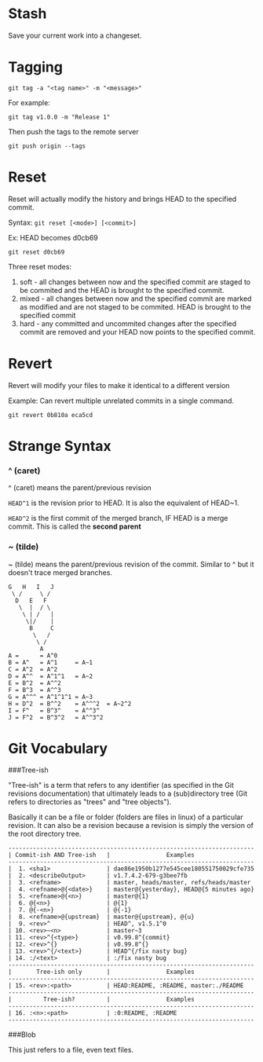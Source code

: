 Stash
=====

Save your current work into a changeset.

Tagging
=======

`git tag -a "<tag name>" -m "<message>"`
 
For example:

`git tag v1.0.0 -m "Release 1"`

Then push the tags to the remote server

`git push origin --tags`

Reset
=====

Reset will actually modify the history and brings HEAD to the specified commit.

Syntax: `git reset [<mode>] [<commit>]`

Ex: HEAD becomes d0cb69

`git reset d0cb69`

Three reset modes:

1. soft - all changes between now and the specified commit are staged to be commited and the HEAD is brought to the specified commit.
2. mixed - all changes between now and the specified commit are marked as modified and are not staged to be commited.  HEAD is brought to the specified commit
3. hard - any committed and uncommited changes after the specified commit are removed and your HEAD now points to the specified commit. 

Revert
======

Revert will modify your files to make it identical to a different version

Example: Can revert multiple unrelated commits in a single command.

`git revert 0b810a eca5cd`


Strange Syntax
===============

### ^ (caret)

^ (caret) means the parent/previous revision

`HEAD^1` is the revision prior to HEAD.  It is also the equivalent of HEAD~1.

`HEAD^2` is the first commit of the merged branch, IF HEAD is a merge commit. This is called the **second parent**

### ~ (tilde) 

~ (tilde) means the parent/previous revision of the commit.  Similar to ^ but it doesn't trace merged branches.

```
G   H   I   J
 \ /     \ /
  D   E   F
   \  |  / \
    \ | /   |
     \|/    |
      B     C
       \   /
        \ /
         A
A =      = A^0
B = A^   = A^1     = A~1
C = A^2  = A^2
D = A^^  = A^1^1   = A~2
E = B^2  = A^^2
F = B^3  = A^^3
G = A^^^ = A^1^1^1 = A~3
H = D^2  = B^^2    = A^^^2  = A~2^2
I = F^   = B^3^    = A^^3^
J = F^2  = B^3^2   = A^^3^2
```

Git Vocabulary
==============

###Tree-ish

"Tree-ish" is a term that refers to any identifier (as specified in the Git revisions documentation) that ultimately leads to a (sub)directory tree (Git refers to directories as "trees" and "tree objects").

Basically it can be a file or folder (folders are files in linux) of a particular revision. It can also be a revision because a revision is simply the version of the root directory tree.

```
----------------------------------------------------------------------
| Commit-ish AND Tree-ish   |                Examples
----------------------------------------------------------------------
|  1. <sha1>                | dae86e1950b1277e545cee180551750029cfe735
|  2. <describeOutput>      | v1.7.4.2-679-g3bee7fb
|  3. <refname>             | master, heads/master, refs/heads/master
|  4. <refname>@{<date>}    | master@{yesterday}, HEAD@{5 minutes ago}
|  5. <refname>@{<n>}       | master@{1}
|  6. @{<n>}                | @{1}
|  7. @{-<n>}               | @{-1}
|  8. <refname>@{upstream}  | master@{upstream}, @{u}
|  9. <rev>^                | HEAD^, v1.5.1^0
| 10. <rev>~<n>             | master~3
| 11. <rev>^{<type>}        | v0.99.8^{commit}
| 12. <rev>^{}              | v0.99.8^{}
| 13. <rev>^{/<text>}       | HEAD^{/fix nasty bug}
| 14. :/<text>              | :/fix nasty bug
----------------------------------------------------------------------
|       Tree-ish only       |                Examples
----------------------------------------------------------------------
| 15. <rev>:<path>          | HEAD:README, :README, master:./README
----------------------------------------------------------------------
|         Tree-ish?         |                Examples
----------------------------------------------------------------------
| 16. :<n>:<path>           | :0:README, :README
----------------------------------------------------------------------
```

###Blob

This just refers to a file, even text files.






